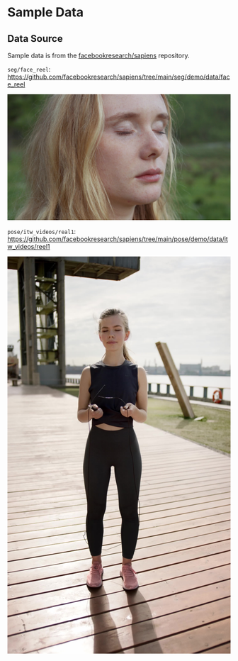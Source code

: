 # Sample Data

## Data Source

Sample data is from the [facebookresearch/sapiens](https://github.com/facebookresearch/sapiens/) repository.

`seg/face_reel`: https://github.com/facebookresearch/sapiens/tree/main/seg/demo/data/face_reel

![seg/face_reel](./seg/face_reel/000001.jpg)

`pose/itw_videos/real1`: https://github.com/facebookresearch/sapiens/tree/main/pose/demo/data/itw_videos/reel1

![pose/itw_videos/real1](./pose/itw_videos/real1/000000.jpg)
